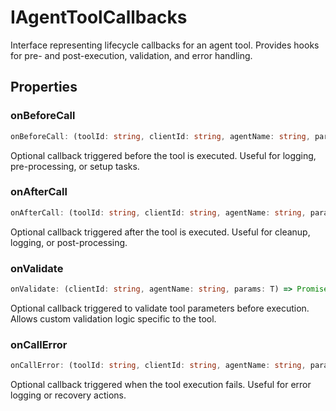 # IAgentToolCallbacks

Interface representing lifecycle callbacks for an agent tool.
Provides hooks for pre- and post-execution, validation, and error handling.

## Properties

### onBeforeCall

```ts
onBeforeCall: (toolId: string, clientId: string, agentName: string, params: T) => Promise<void>
```

Optional callback triggered before the tool is executed.
Useful for logging, pre-processing, or setup tasks.

### onAfterCall

```ts
onAfterCall: (toolId: string, clientId: string, agentName: string, params: T) => Promise<void>
```

Optional callback triggered after the tool is executed.
Useful for cleanup, logging, or post-processing.

### onValidate

```ts
onValidate: (clientId: string, agentName: string, params: T) => Promise<boolean>
```

Optional callback triggered to validate tool parameters before execution.
Allows custom validation logic specific to the tool.

### onCallError

```ts
onCallError: (toolId: string, clientId: string, agentName: string, params: T, error: Error) => Promise<void>
```

Optional callback triggered when the tool execution fails.
Useful for error logging or recovery actions.
